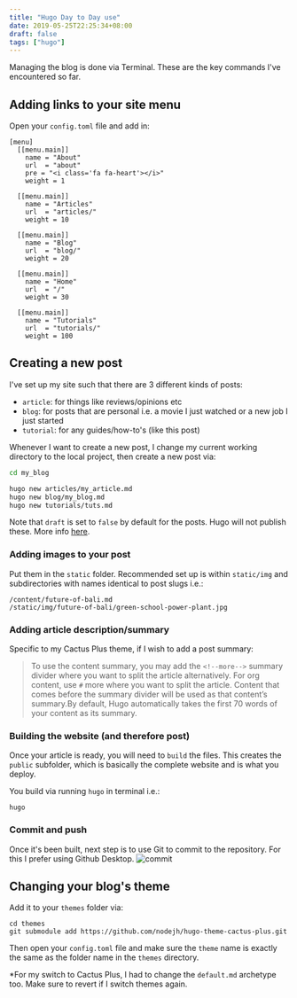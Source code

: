 ```yaml
---
title: "Hugo Day to Day use"
date: 2019-05-25T22:25:34+08:00
draft: false
tags: ["hugo"]
---
```

Managing the blog is done via Terminal. These are the key commands I've encountered so far.

<!--more-->

## Adding links to your site menu
Open your `config.toml` file and add in:
```
[menu]
  [[menu.main]]
    name = "About"
    url  = "about"
    pre = "<i class='fa fa-heart'></i>"
    weight = 1

  [[menu.main]]
    name = "Articles"
    url  = "articles/"
    weight = 10

  [[menu.main]]
    name = "Blog"
    url  = "blog/"
    weight = 20
  
  [[menu.main]]
    name = "Home"
    url  = "/"
    weight = 30

  [[menu.main]]
    name = "Tutorials"
    url  = "tutorials/"
    weight = 100
```

## Creating a new post
I've set up my site such that there are 3 different kinds of posts:
- `article`: for things like reviews/opinions etc
- `blog`: for posts that are personal i.e. a movie I just watched or a new job I just started
- `tutorial`: for any guides/how-to's (like this post)

Whenever I want to create a new post, I change my current working directory to the local project, then create a new post via:

```bash
cd my_blog

hugo new articles/my_article.md
hugo new blog/my_blog.md
hugo new tutorials/tuts.md
```
Note that `draft` is set to `false` by default for the posts. Hugo will not publish these. More info [here](https://gohugo.io/getting-started/usage/).

### Adding images to your post
Put them in the `static` folder. Recommended set up is within `static/img` and subdirectories with names identical to post slugs i.e.:

```
/content/future-of-bali.md
/static/img/future-of-bali/green-school-power-plant.jpg
```

### Adding article description/summary
Specific to my Cactus Plus theme, if I wish to add a post summary:

> To use the content summary, you may add the `<!--more-->` summary divider where you want to split the article alternatively. For org content, use `#` more where you want to split the article. Content that comes before the summary divider will be used as that content’s summary.By default, Hugo automatically takes the first 70 words of your content as its summary.

### Building the website (and therefore post)
Once your article is ready, you will need to `build`  the files. This creates the `public` subfolder, which is basically the complete website and is what you deploy. 

You build via running `hugo` in terminal i.e.:
```
hugo
```

### Commit and push
Once it's been built, next step is to use Git to commit to the repository. For this I prefer using Github Desktop. ![commit](img/hugo-day-to-day/commit.png)

## Changing your blog's theme
Add it to your `themes` folder via:
```
cd themes
git submodule add https://github.com/nodejh/hugo-theme-cactus-plus.git
```
Then open your `config.toml` file and make sure the `theme` name is exactly the same as the folder name in the `themes` directory.

*For my switch to Cactus Plus, I had to change the `default.md` archetype too. Make sure to revert if I switch themes again.




